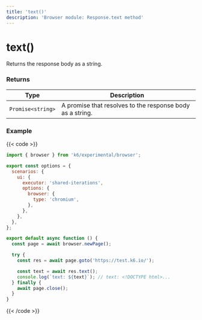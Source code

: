 ```yaml
---
title: 'text()'
description: 'Browser module: Response.text method'
---
```


# text()

Returns the response body as a string.

### Returns

| Type              | Description                                               |
| ----------------- | --------------------------------------------------------- |
| `Promise<string>` | A promise that resolves to the response body as a string. |

### Example

{{< code >}}

```javascript
import { browser } from 'k6/experimental/browser';

export const options = {
  scenarios: {
    ui: {
      executor: 'shared-iterations',
      options: {
        browser: {
          type: 'chromium',
        },
      },
    },
  },
};

export default async function () {
  const page = await browser.newPage();

  try {
    const res = await page.goto('https://test.k6.io/');

    const text = await res.text();
    console.log(`text: ${text}`); // text: <!DOCTYPE html>...
  } finally {
    await page.close();
  }
}
```

{{< /code >}}
